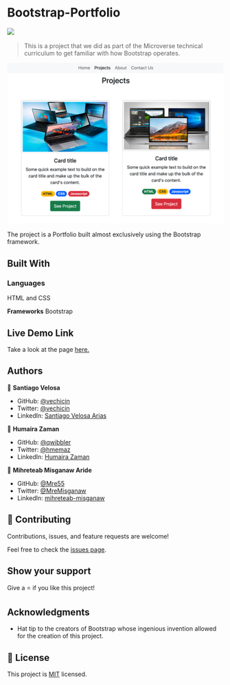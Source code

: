 # Bootstrap-Portfolio
![](https://img.shields.io/badge/Microverse-blueviolet)

> This is a project that we did as part of the Microverse technical curriculum to get familiar with how Bootstrap operates.

![screenshot](./images/screenshot.png)

The project is a Portfolio built almost exclusively using the Bootstrap framework.

## Built With

### Languages
HTML and CSS

**Frameworks**
Bootstrap

## Live Demo Link
Take a look at the page [here.](https://vechicin.github.io/Bootstrap-Portfolio/)

## Authors

👤 **Santiago Velosa**

- GitHub: [@vechicin](https://github.com/vechicin)
- Twitter: [@vechicin](https://twitter.com/vechicin)
- LinkedIn: [Santiago Velosa Arias](https://www.linkedin.com/in/santiago-velosa-arias-5b7543112/)

👤 **Humaira Zaman**

- GitHub: [@qwibbler](https://github.com/qwibbler)
- Twitter: [@hmemaz](https://twitter.com/hmemaz)
- LinkedIn: [Humaira Zaman](https://www.linkedin.com/in/hmemaz1994/)

👤 **Mihreteab Misganaw Aride**

- GitHub: [@Mre55](https://github.com/Mre55)
- Twitter: [@MreMisganaw](https://twitter.com/MreMisganaw)
- LinkedIn: [mihreteab-misganaw](https://www.linkedin.com/in/mihreteab-misganaw-86249812b/)

## 🤝 Contributing

Contributions, issues, and feature requests are welcome!

Feel free to check the [issues page](https://github.com/vechicin/Hello-Microverse/issues).

## Show your support

Give a ⭐️ if you like this project!

## Acknowledgments

- Hat tip to the creators of Bootstrap whose ingenious invention allowed for the creation of this project.

## 📝 License

This project is [MIT](./MIT.md) licensed.
